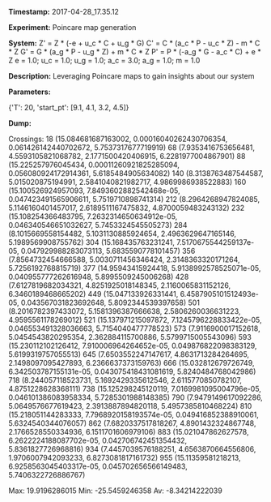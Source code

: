 **Timestamp:** 2017-04-28_17.35.12

**Experiment:** Poincare map generation

**System:**
Z' = Z * (-e + u_c * C + u_g * G) 
C' = C * (a_c * P - u_c * Z) - m * C * Z 
G' = G * (a_g * P - u_g * Z) + m * C * Z 
P' = P * (-a_g * G - a_c * C) + e * Z 
e = 1.0; u_c = 1.0; u_g = 1.0; a_c = 3.0; a_g = 1.0; m = 1.0

**Description:** Leveraging Poincare maps to gain insights about our system

**Parameters:**

{'T': 20, 'start_pt': [9.1, 4.1, 3.2, 4.5]}

**Dump:**



Crossings:
18
(15.084681687163002, 0.00016040262430706354, 0.061426142440702672, 5.7537317677719919)
68
(7.9353416753656481, 4.5593105821068782, 2.1771500420406915, 6.2281977004867901)
88
(15.225257976045434, 0.00011260921825285094, 0.056080924172914361, 5.6185484905634082)
140
(8.3138763487544587, 5.015020875194991, 2.5841040821982717, 4.9869986938522883)
160
(15.100526924957093, 7.8493602882542468e-05, 0.047423491565906611, 5.7519710898741314)
212
(8.2964268947824085, 5.1146160401457017, 2.6189511167475832, 4.8700059483243132)
232
(15.108254366483795, 7.2632314650634912e-05, 0.046340546651032627, 5.7453324545505273)
284
(8.1015669558154482, 5.1031130885924654, 2.4963629647165146, 5.1989569908755762)
304
(15.168435763231241, 7.5170675544259137e-05, 0.047929988283073113, 5.6835590778101457)
356
(7.8564732454666588, 5.0030711456346424, 2.3148363320171264, 5.7256192768815719)
377
(14.95943415924418, 5.9138992578525071e-05, 0.040955777262616948, 5.8995509245006268)
428
(7.6127819682034321, 4.8251925018148345, 2.1160065831152126, 6.3460189468665202)
449
(15.047133926331441, 6.4587905101512493e-05, 0.043567031823692648, 5.8092344539397658)
501
(8.2016782397433072, 5.1581396387666638, 2.5806260036631223, 4.9595561178269012)
521
(15.137971215097872, 7.1245796228833422e-05, 0.046553491328036663, 5.7154040477778523)
573
(7.9116900017152618, 5.0454543820295354, 2.362884115700886, 5.5799715005543096)
593
(15.230112102126412, 7.910006964264652e-05, 0.049876822098383129, 5.6199319757055513)
645
(7.6503552247147617, 4.8631713284264695, 2.1498097095427893, 6.2366637373159763)
666
(15.032812679726749, 6.342503787155131e-05, 0.043075418431081619, 5.8240484768042986)
718
(8.244057118523731, 5.1692429335612546, 2.6115770850782107, 4.8751228628368111)
738
(15.125298245120119, 7.0169981095004796e-05, 0.046101386083958334, 5.7285301988148385)
790
(7.9479149617092286, 5.0649576677619423, 2.3913887894820118, 5.4957385810468224)
810
(15.218051144283333, 7.7968920158193574e-05, 0.049416852388910061, 5.6324540344076057)
862
(7.6820337517818267, 4.8901432324867748, 2.1766528550334936, 6.1511701606979106)
883
(15.021047862627578, 6.2622224188087702e-05, 0.042706742451354432, 5.8361827726968816)
934
(7.4457039576188251, 4.6563870664556806, 1.9706007942093233, 6.8273081817161732)
955
(15.11359581218213, 6.9258563045403317e-05, 0.045702656566149483, 5.7406322726886767)

Max:
19.9196286015
Min:
-25.5459246358
Av:
-8.34214222039